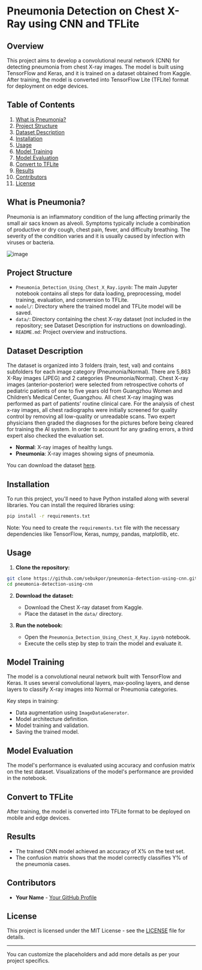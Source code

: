 # Pneumonia Detection on Chest X-Ray using CNN and TFLite

## Overview

This project aims to develop a convolutional neural network (CNN) for detecting pneumonia from chest X-ray images. The model is built using TensorFlow and Keras, and it is trained on a dataset obtained from Kaggle. After training, the model is converted into TensorFlow Lite (TFLite) format for deployment on edge devices.

## Table of Contents

1. [What is Pneumonia?](#what-is-pneumonia)
2. [Project Structure](#project-structure)
3. [Dataset Description](#dataset-description)
4. [Installation](#installation)
5. [Usage](#usage)
6. [Model Training](#model-training)
7. [Model Evaluation](#model-evaluation)
8. [Convert to TFLite](#convert-to-tflite)
9. [Results](#results)
10. [Contributors](#contributors)
11. [License](#license)

## What is Pneumonia?

Pneumonia is an inflammatory condition of the lung affecting primarily the small air sacs known as alveoli. Symptoms typically include a combination of productive or dry cough, chest pain, fever, and difficulty breathing. The severity of the condition varies and it is usually caused by infection with viruses or bacteria.


![image](https://github.com/user-attachments/assets/4dec3415-5856-43c6-8881-008344590faa)

## Project Structure

- `Pneumonia_Detection_Using_Chest_X_Ray.ipynb`: The main Jupyter notebook contains all steps for data loading, preprocessing, model training, evaluation, and conversion to TFLite.
- `model/`: Directory where the trained model and TFLite model will be saved.
- `data/`: Directory containing the chest X-ray dataset (not included in the repository; see Dataset Description for instructions on downloading).
- `README.md`: Project overview and instructions.

## Dataset Description

The dataset is organized into 3 folders (train, test, val) and contains subfolders for each image category (Pneumonia/Normal). There are 5,863 X-Ray images (JPEG) and 2 categories (Pneumonia/Normal). Chest X-ray images (anterior-posterior) were selected from retrospective cohorts of pediatric patients of one to five years old from Guangzhou Women and Children’s Medical Center, Guangzhou. All chest X-ray imaging was performed as part of patients’ routine clinical care. For the analysis of chest x-ray images, all chest radiographs were initially screened for quality control by removing all low-quality or unreadable scans. Two expert physicians then graded the diagnoses for the pictures before being cleared for training the AI system. In order to account for any grading errors, a third expert also checked the evaluation set.

- **Normal**: X-ray images of healthy lungs.
- **Pneumonia**: X-ray images showing signs of pneumonia.

You can download the dataset [here](https://www.kaggle.com/paultimothymooney/chest-xray-pneumonia).

## Installation

To run this project, you'll need to have Python installed along with several libraries. You can install the required libraries using:

```bash
pip install -r requirements.txt
```

Note: You need to create the `requirements.txt` file with the necessary dependencies like TensorFlow, Keras, numpy, pandas, matplotlib, etc.

## Usage

1. **Clone the repository:**

```bash
git clone https://github.com/sebukpor/pneumonia-detection-using-cnn.git
cd pneumonia-detection-using-cnn
```

2. **Download the dataset:**
   - Download the Chest X-ray dataset from Kaggle.
   - Place the dataset in the `data/` directory.

3. **Run the notebook:**
   - Open the `Pneumonia_Detection_Using_Chest_X_Ray.ipynb` notebook.
   - Execute the cells step by step to train the model and evaluate it.

## Model Training

The model is a convolutional neural network built with TensorFlow and Keras. It uses several convolutional layers, max-pooling layers, and dense layers to classify X-ray images into Normal or Pneumonia categories.

Key steps in training:
- Data augmentation using `ImageDataGenerator`.
- Model architecture definition.
- Model training and validation.
- Saving the trained model.

## Model Evaluation

The model's performance is evaluated using accuracy and confusion matrix on the test dataset. Visualizations of the model's performance are provided in the notebook.

## Convert to TFLite

After training, the model is converted into TFLite format to be deployed on mobile and edge devices.

## Results

- The trained CNN model achieved an accuracy of X% on the test set.
- The confusion matrix shows that the model correctly classifies Y% of the pneumonia cases.

## Contributors

- **Your Name** - [Your GitHub Profile](https://github.com/yourusername)

## License

This project is licensed under the MIT License - see the [LICENSE](LICENSE) file for details.

---

You can customize the placeholders and add more details as per your project specifics.
